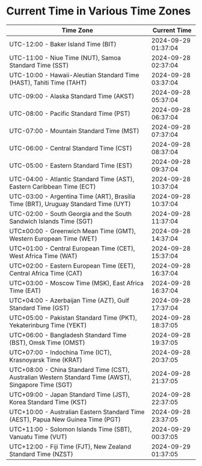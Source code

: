 # Current Time in Various Time Zones

| Time Zone | Current Time |
|-----------|--------------|
| UTC-12:00 - Baker Island Time (BIT) | 2024-09-29 01:37:04 |
| UTC-11:00 - Niue Time (NUT), Samoa Standard Time (SST) | 2024-09-28 02:37:04 |
| UTC-10:00 - Hawaii-Aleutian Standard Time (HAST), Tahiti Time (TAHT) | 2024-09-28 03:37:04 |
| UTC-09:00 - Alaska Standard Time (AKST) | 2024-09-28 05:37:04 |
| UTC-08:00 - Pacific Standard Time (PST) | 2024-09-28 06:37:04 |
| UTC-07:00 - Mountain Standard Time (MST) | 2024-09-28 07:37:04 |
| UTC-06:00 - Central Standard Time (CST) | 2024-09-28 08:37:04 |
| UTC-05:00 - Eastern Standard Time (EST) | 2024-09-28 09:37:04 |
| UTC-04:00 - Atlantic Standard Time (AST), Eastern Caribbean Time (ECT) | 2024-09-28 10:37:04 |
| UTC-03:00 - Argentina Time (ART), Brasília Time (BRT), Uruguay Standard Time (UYT) | 2024-09-28 10:37:04 |
| UTC-02:00 - South Georgia and the South Sandwich Islands Time (SGT) | 2024-09-28 11:37:04 |
| UTC±00:00 - Greenwich Mean Time (GMT), Western European Time (WET) | 2024-09-28 14:37:04 |
| UTC+01:00 - Central European Time (CET), West Africa Time (WAT) | 2024-09-28 15:37:04 |
| UTC+02:00 - Eastern European Time (EET), Central Africa Time (CAT) | 2024-09-28 16:37:04 |
| UTC+03:00 - Moscow Time (MSK), East Africa Time (EAT) | 2024-09-28 16:37:04 |
| UTC+04:00 - Azerbaijan Time (AZT), Gulf Standard Time (GST) | 2024-09-28 17:37:04 |
| UTC+05:00 - Pakistan Standard Time (PKT), Yekaterinburg Time (YEKT) | 2024-09-28 18:37:05 |
| UTC+06:00 - Bangladesh Standard Time (BST), Omsk Time (OMST) | 2024-09-28 19:37:05 |
| UTC+07:00 - Indochina Time (ICT), Krasnoyarsk Time (KRAT) | 2024-09-28 20:37:05 |
| UTC+08:00 - China Standard Time (CST), Australian Western Standard Time (AWST), Singapore Time (SGT) | 2024-09-28 21:37:05 |
| UTC+09:00 - Japan Standard Time (JST), Korea Standard Time (KST) | 2024-09-28 22:37:05 |
| UTC+10:00 - Australian Eastern Standard Time (AEST), Papua New Guinea Time (PGT) | 2024-09-28 23:37:05 |
| UTC+11:00 - Solomon Islands Time (SBT), Vanuatu Time (VUT) | 2024-09-29 00:37:05 |
| UTC+12:00 - Fiji Time (FJT), New Zealand Standard Time (NZST) | 2024-09-29 01:37:05 |
